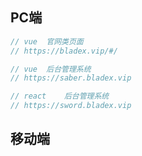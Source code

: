 ## PC端

```js
// vue	官网类页面
// https://bladex.vip/#/

// vue	后台管理系统
// https://saber.bladex.vip

// react	后台管理系统
// https://sword.bladex.vip
```



## 移动端